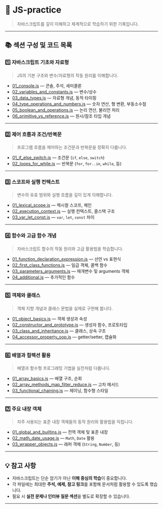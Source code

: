 # 🌱 JS-practice  
> 자바스크립트를 깊이 이해하고 체계적으로 학습하기 위한 기록입니다.

---

## 📚 섹션 구성 및 코드 목록

### 1️⃣ 자바스크립트 기초와 자료형  
> JS의 기본 구조와 변수/자료형의 작동 원리를 이해합니다.
- [01_console.js](01_basics-and-types/01_console.js) — 콘솔, 주석, 세미콜론  
- [02_variables_and_constants.js](01_basics-and-types/02_variables_and_constants.js) — 변수/상수  
- [03_data_types.js](01_basics-and-types/03_data_types.js) — 자료형 개념, 동적 타이핑  
- [04_type_operations_and_numbers.js](01_basics-and-types/04_type_operations_and_numbers.js) — 숫자 연산, 형 변환, 부동소수점  
- [05_boolean_and_operations.js](01_basics-and-types/05_boolean_and_operations.js) — 논리 연산, 불리언 처리  
- [06_primitive_vs_reference.js](01_basics-and-types/06_primitive_vs_reference.js) — 원시/참조 타입 개념  

---

### 2️⃣ 제어 흐름과 조건/반복문  
> 프로그램 흐름을 제어하는 조건문과 반복문을 정확히 다룹니다.
- [01_if_else_switch.js](02_control-flow/01_if_else_switch.js) — 조건문 (`if`, `else`, `switch`)  
- [02_loops_for_while.js](02_control-flow/02_loops_for_while.js) — 반복문 (`for`, `for..in`, `while`, 등)  

---

### 3️⃣ 스코프와 실행 컨텍스트  
> 변수의 유효 범위와 실행 흐름을 깊이 있게 이해합니다.
- [01_lexical_scope.js](03_scope-and-context/01_blocks_and_scope.js) — 렉시컬 스코프, 체인  
- [02_execution_context.js](03_scope-and-context/02_execution_context.js) — 실행 컨텍스트, 콜스택 구조  
- [03_var_let_const.js](03_scope-and-context/03_var_let_const.js) — `var`, `let`, `const` 차이  

---

### 4️⃣ 함수와 고급 함수 개념  
> 자바스크립트 함수의 작동 원리와 고급 활용법을 학습합니다.
- [01_function_declaration_expression.js](04_functions/01_function_declaration_expression.js) — 선언 vs 표현식  
- [02_first_class_functions.js](04_functions/02_first_class_functions.js) — 일급 객체, 콜백 함수  
- [03_parameters_arguments.js](04_functions/03_parameters_arguments.js) — 매개변수 및 arguments 객체
- [04_additional.js](04_functions/04_additional.js) — 추가적인 함수

---

### 5️⃣ 객체와 클래스  
> 객체 지향 개념과 클래스 문법을 실제로 구현해 봅니다.
- [01_object_basics.js](05_objects-and-classes/01_object_basics.js) — 객체 생성과 속성  
- [02_constructor_and_prototype.js](05_objects-and-classes/02_constructor_and_prototype.js) — 생성자 함수, 프로토타입  
- [03_class_and_inheritance.js](05_objects-and-classes/03_class_and_inheritance.js) — 클래스, 상속 구조  
- [04_accessor_property_oop.js](05_objects-and-classes/04_accessor_property_oop.js) — getter/setter, 캡슐화  

---

### 6️⃣ 배열과 컬렉션 활용  
> 배열과 함수형 프로그래밍 기법을 실전처럼 다룹니다.
- [01_array_basics.js](06_arrays-and-functional/01_array_basics.js) — 배열 구조, 순회  
- [02_array_methods_map_filter_reduce.js](06_arrays-and-functional/02_array_methods_map_filter_reduce.js) — 고차 메서드  
- [03_functional_chaining.js](06_arrays-and-functional/03_functional_chaining.js) — 체이닝, 함수형 스타일  

---

### 7️⃣ 주요 내장 객체  
> 자주 사용되는 표준 내장 객체들의 동작 원리와 활용법을 익힙니다.
- [01_global_and_builtins.js](07_built-in-objects/01_global_and_builtins.js) — 전역 객체 및 표준 내장  
- [02_math_date_usage.js](07_built-in-objects/02_math_date_usage.js) — `Math`, `Date` 활용  
- [03_wrapper_objects.js](07_built-in-objects/03_wrapper_objects.js) — 래퍼 객체 (`String`, `Number`, 등)  

---

## 💡 참고 사항

- 자바스크립트는 단순 암기가 아닌 **이해 중심의 학습**이 중요합니다.  
- 각 파일에는 최대한 **주석, 예제, 참고 링크**를 포함해 문서처럼 활용할 수 있도록 했습니다.  
- 필요 시 **실전 문제나 인터뷰 질문 섹션**을 별도로 확장할 수 있습니다.

---
